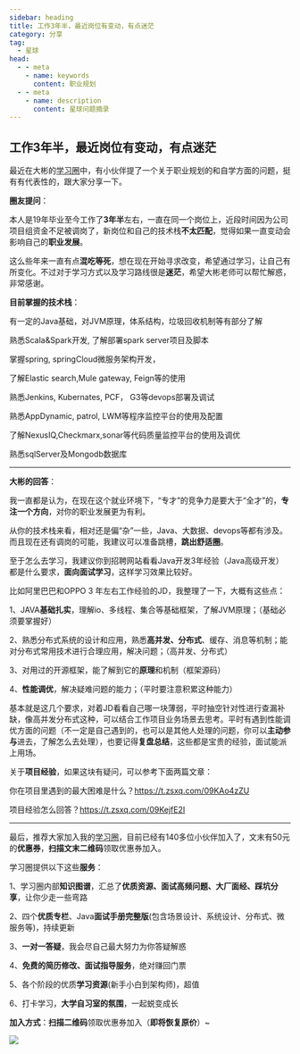```yaml
---
sidebar: heading
title: 工作3年半，最近岗位有变动，有点迷茫
category: 分享
tag:
  - 星球
head:
  - - meta
    - name: keywords
      content: 职业规划
  - - meta
    - name: description
      content: 星球问题摘录
---
```


## 工作3年半，最近岗位有变动，有点迷茫

最近在大彬的[学习圈](https://mp.weixin.qq.com/s?__biz=Mzg2OTY1NzY0MQ==&mid=2247492252&idx=1&sn=8fc12e97763e3b994b0dd0e717a4b674&chksm=ce9b1fdaf9ec96cca6c03cb6e7b61156d3226dbb587f81cea27b71be6671b81b537c9b7e9b2d#rd)中，有小伙伴提了一个关于职业规划的和自学方面的问题，挺有有代表性的，跟大家分享一下。

**圈友提问**：

本人是19年毕业至今工作了**3年半**左右，一直在同一个岗位上，近段时间因为公司项目组资金不足被调岗了，新岗位和自己的技术栈**不太匹配**，觉得如果一直变动会影响自己的**职业发展**。    

这么些年来一直有点**混吃等死**，想在现在开始寻求改变，希望通过学习，让自己有所变化。不过对于学习方式以及学习路线很是**迷茫**，希望大彬老师可以帮忙解惑，非常感谢。  

**目前掌握的技术栈**： 

有一定的Java基础，对JVM原理，体系结构，垃圾回收机制等有部分了解

熟悉Scala&Spark开发, 了解部署spark server项目及脚本 

掌握spring, springCloud微服务架构开发， 

了解Elastic search,Mule gateway, Feign等的使用 

熟悉Jenkins, Kubernates, PCF， G3等devops部署及调试 

熟悉AppDynamic, patrol, LWM等程序监控平台的使用及配置 

了解NexusIQ,Checkmarx,sonar等代码质量监控平台的使用及调优 

熟悉sqlServer及Mongodb数据库

---

**大彬的回答**：

我一直都是认为，在现在这个就业环境下，“专才”的竞争力是要大于“全才”的，**专注一个方向**，对你的职业发展更为有利。 

从你的技术栈来看，相对还是偏“杂”一些，Java、大数据、devops等都有涉及。而且现在还有调岗的可能，我建议可以准备跳槽，**跳出舒适圈**。

至于怎么去学习，我建议你到招聘网站看看Java开发3年经验（Java高级开发）都是什么要求，**面向面试学习**，这样学习效果比较好。 

比如阿里巴巴和OPPO 3 年左右工作经验的JD，我整理了一下，大概有这些点： 

1、JAVA**基础扎实**，理解io、多线程、集合等基础框架，了解JVM原理；（基础必须要掌握好） 

2、熟悉分布式系统的设计和应用，熟悉**高并发、分布式**、缓存、消息等机制；能对分布式常用技术进行合理应用，解决问题；（高并发、分布式） 

3、对用过的开源框架，能了解到它的**原理**和机制（框架源码） 

4、**性能调优**，解决疑难问题的能力；（平时要注意积累这种能力） 

基本就是这几个要求，对着JD看看自己哪一块薄弱，平时抽空针对性进行查漏补缺，像高并发分布式这种，可以结合工作项目业务场景去思考。平时有遇到性能调优方面的问题（不一定是自己遇到的，也可以是其他人处理的问题，你可以**主动参与**进去，了解怎么去处理），也要记得**复盘总结**，这些都是宝贵的经验，面试能派上用场。



关于**项目经验**，如果这块有疑问，可以参考下面两篇文章： 

你在项目里遇到的最大困难是什么？https://t.zsxq.com/09KAo4zZU

项目经验怎么回答？https://t.zsxq.com/09KejfE2I



---

最后，推荐大家加入我的[学习圈](http://mp.weixin.qq.com/s?__biz=Mzg2OTY1NzY0MQ==&mid=2247492252&idx=1&sn=8fc12e97763e3b994b0dd0e717a4b674&chksm=ce9b1fdaf9ec96cca6c03cb6e7b61156d3226dbb587f81cea27b71be6671b81b537c9b7e9b2d&scene=21#wechat_redirect)，目前已经有140多位小伙伴加入了，文末有50元的**优惠券**，**扫描文末二维码**领取优惠券加入。

学习圈提供以下这些**服务**：

1、学习圈内部**知识图谱**，汇总了**优质资源、面试高频问题、大厂面经、踩坑分享**，让你少走一些弯路

2、四个**优质专栏**、Java**面试手册完整版**(包含场景设计、系统设计、分布式、微服务等)，持续更新

3、**一对一答疑**，我会尽自己最大努力为你答疑解惑

4、**免费的简历修改、面试指导服务**，绝对赚回门票

5、各个阶段的优质**学习资源**(新手小白到架构师)，超值

6、打卡学习，**大学自习室的氛围**，一起蜕变成长



**加入方式**：**扫描二维码**领取优惠券加入（**即将恢复原价**）~

![](http://img.topjavaer.cn/img/202412271108286.png)

